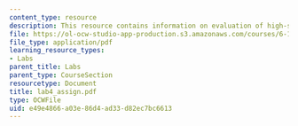 ```yaml
---
content_type: resource
description: This resource contains information on evaluation of high-speed video.
file: https://ol-ocw-studio-app-production.s3.amazonaws.com/courses/6-163-strobe-project-laboratory-fall-2005/e49e4866a03e86d4ad33d82ec7bc6613_lab4_assign.pdf
file_type: application/pdf
learning_resource_types:
- Labs
parent_title: Labs
parent_type: CourseSection
resourcetype: Document
title: lab4_assign.pdf
type: OCWFile
uid: e49e4866-a03e-86d4-ad33-d82ec7bc6613
---
```

